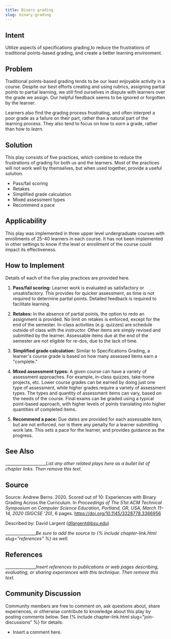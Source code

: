```yaml
---
title: Binary grading
slug: binary-grading
---
```

## Intent

Utilize aspects of specifications grading,to reduce the frustrations of traditional points-based grading, 
and create a better learning environment.  

## Problem

Traditional points-based grading tends to be our least enjoyable activity in a course. 
Despite our best efforts creating and using rubrics, assigning partial points to partial learning,
we still find ourselves in dispute with learners over the grade we assign.
Our helpful feedback seems to be ignored or forgotten by the learner.

Learners also find the grading process frustrating, and often interpret a poor grade as a failure on their part, 
rather than a natural part of the learning process. 
They also tend to focus on how to _earn_ a grade, rather than how to _learn_. 

## Solution

This play consists of five practices, which combine to reduce the frustrations of grading for both us and the learners.
Most of the practices will not work well by themselves, but when used together,
provide a useful solution.

+ Pass/fail scoring
+ Retakes
+ Simplified grade calculation
+ Mixed assessment types
+ Recommend a pace

## Applicability

This play was implemented in three upper level undergraduate courses with enrollments of 
25-40 learners in each course. 
It has not been implemented in other settings to know if the level or 
enrollment of the course could impact its effectiveness.

## How to Implement

Details of each of the five play practices are provided here.

1.  **Pass/fail scoring:** Learner work is evaluated as satisfactory or unsatisfactory.
This provides for quicker assessment, as time is not required to determine partial points.
Detailed feedback is required to facilitate learning. 

2.  **Retakes:** In the absence of partial points, the option to redo an assignment is provided.
No limit on retakes is enforced, except for the end of the semester.
In-class activities (e.g. quizzes) are schedule outside of class with the instructor.
Other items are simply revised and submitted by the learner. 
Assessable items due at the end of the semester are not eligible for 
re-dos, due to the lack of time.

3.  **Simplified grade calculation:** Similar to Specifications Grading, 
a learner's course grade is based on how many assessed items earn a "complete."  

4.  **Mixed assessment types:** A given course can have a variety of assessment approaches.
For example, in-class quizzes, take-home projects, etc. 
Lower course grades can be earned by doing just one type of assessment, 
while higher grades require a variety of assessment types.
The types and quantity of assessment items can vary, based on the needs of the course.
Final exams can be graded using a typical point-based approach, 
with higher levels of points translating into higher quantities of completed items.

5. **Recommend a pace:** Due dates are provided for each assessable item,
but are not enforced, nor is there any penalty for a learner submitting work late.
This sets a pace for the learner, and provides guidance as the progress. 

## See Also

_____________________List any other related plays here as a bullet list of chapter links.
Then remove this text._

## Source

Source: Andrew Berns. 2020. Scored out of 10: Experiences with Binary Grading
Across the Curriculum. In _Proceedings of The 51st ACM Technical Symposium
on Computer Science Education, Portland, OR, USA, March 11–14, 2020 (SIGCSE
’20)_, 6 pages.
https://doi.org/10.1145/3328778.3366956

Described by: David Largent (dllargent@bsu.edu)

________________Be sure to add the source
to {% include chapter-link.html slug="references" %} as well._

## References

________________Insert references to publications or web pages describing, evaluating, or
sharing experiences with this technique. Then remove this text._

## Community Discussion

Community members are free to comment on, ask questions about, share
experiences, or otherwise contribute to knowledge about this play by
posting comments below.
See {% include chapter-link.html slug="join-discussions" %} for details.

* Insert a comment here.
